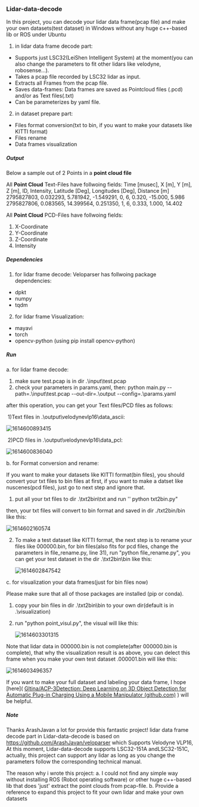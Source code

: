 ### Lidar-data-decode
In this project, you can decode your lidar data frame(pcap file) and make your own datasets(test dataset) in Windows without any huge c++-based lib or ROS under Ubuntu
1. in lidar data frame decode part:
- Supports just LSC32(LeiShen Intelligent System) at the moment(you can also change the parameters to fit other lidars like velodyne, robosense...).
- Takes a pcap file recorded by LSC32 lidar as input.
- Extracts all Frames from the pcap file.
- Saves data-frames:
    Data frames are saved as Pointcloud files (.pcd) and/or as Text files(.txt) 
- Can be parameterizes by yaml file.

2. in dataset prepare part:
- Files format conversion(txt to bin, if you want to make your datasets like KITTI format)
- Files rename
- Data frames visualization

##### Output
Below a sample out of 2 Points in a __point cloud file__

All __Point Cloud__ Text-Files have follwoing fields:
Time [musec], X [m], Y [m], Z [m], ID, Intensity, Latitude [Deg], Longitudes [Deg], Distance [m]
2795827803, 0.032293, 5.781942, -1.549291, 0, 6, 0.320, -15.000, 5.986
2795827806, 0.083565, 14.399564, 0.251350, 1, 6, 0.333, 1.000, 14.402


All __Point Cloud__ PCD-Files have follwoing fields:
1) X-Coordinate
2) Y-Coordinate
3) Z-Coordinate
4) Intensity

##### Dependencies
1. for lidar frame decode:
Veloparser has follwoing package dependencies:
- dpkt
- numpy
- tqdm

2. for lidar frame Visualization:
- mayavi
- torch
- opencv-python  (using pip install opencv-python)

##### Run
a. for lidar frame decode:
1. make sure test.pcap is in dir .\input\test.pcap
2. check your parameters in params.yaml, then: 
    python main.py --path=.\input\test.pcap  --out-dir=.\output  --config=.\params.yaml

after this operation, you can get your Text files/PCD files as follows:

​	1)Text files in .\output\velodynevlp16\data_ascii:

![1614600893415](C:\Users\92379\AppData\Roaming\Typora\typora-user-images\1614600893415.png)



​	2)PCD files in .\output\velodynevlp16\data_pcl:

![1614600836040](C:\Users\92379\AppData\Roaming\Typora\typora-user-images\1614600836040.png)



b. for Format conversion and rename:

If you want to make your datasets like KITTI format(bin files), you should convert your txt files to bin files at first, if you want to make a datset like nuscenes(pcd files), just go to next step and ignore that.

1. put all your txt files to dir .\txt2bin\txt  and run  '' python  txt2bin.py"

then, your txt files will convert to bin format and saved in dir ./txt2bin/bin like this:

![1614602160574](C:\Users\92379\AppData\Roaming\Typora\typora-user-images\1614602160574.png)



2. To make a test dataset like KITTI format, the next step is to rename your files like 000000.bin, for bin files(also fits for pcd files, change the parameters in file_rename.py, line 31), run "python file_rename.py", you can get your test dataset in the dir .\txt2bin\bin like this:

   ![1614602847542](C:\Users\92379\AppData\Roaming\Typora\typora-user-images\1614602847542.png)

c. for visualization your data frames(just for bin files now)

Please make sure that all of those packages are installed (pip or conda).

1.  copy your bin files in dir .\txt2bin\bin to your own dir(default is in .\visualization)

2. run "python  point_visul.py", the visual will like this:

   ![1614603301315](C:\Users\92379\AppData\Roaming\Typora\typora-user-images\1614603301315.png)



Note that lidar data in 000000.bin is not complete(after 000000.bin is complete), that why the visualization result is as above, you can delect this frame when you make your own test dataset .000001.bin will like this:

![1614603496357](C:\Users\92379\AppData\Roaming\Typora\typora-user-images\1614603496357.png)

If you want to make your full dataset and labeling your data frame, I hope [here]( [Gltina/ACP-3Detection: Deep Learning on 3D Object Detection for Automatic Plug-in Charging Using a Mobile Manipulator (github.com)](https://github.com/Gltina/ACP-3Detection) ) will be helpful.

##### Note

Thanks ArashJavan a lot for provide this fantastic project! lidar data frame decode part in Lidar-data-decode is based on https://github.com/ArashJavan/veloparser which Supports Velodyne VLP16, At this moment, Lidar-data-decode supports LSC32-151A andLSC32-151C, actually, this project can support any lidar as long as you change the parameters follow the corresponding technical manual.

The reason why i wrote this project:
 a. I could not find any simple way without installing ROS (Robot operating software) or other huge c++-based lib that does 'just' extract the point clouds from pcap-file.
 b. Provide a reference to expand this project to fit your own lidar and make your own datasets








